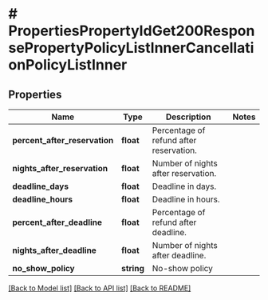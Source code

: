 # # PropertiesPropertyIdGet200ResponsePropertyPolicyListInnerCancellationPolicyListInner

## Properties

Name | Type | Description | Notes
------------ | ------------- | ------------- | -------------
**percent_after_reservation** | **float** | Percentage of refund after reservation. |
**nights_after_reservation** | **float** | Number of nights after reservation. |
**deadline_days** | **float** | Deadline in days. |
**deadline_hours** | **float** | Deadline in hours. |
**percent_after_deadline** | **float** | Percentage of refund after deadline. |
**nights_after_deadline** | **float** | Number of nights after deadline. |
**no_show_policy** | **string** | No-show policy |

[[Back to Model list]](../../README.md#models) [[Back to API list]](../../README.md#endpoints) [[Back to README]](../../README.md)
